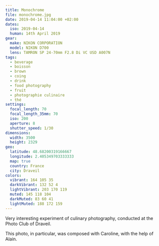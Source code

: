 ```yaml
---
title: Monochrome
file: monochrome.jpg
date: 2019-04-14 11:04:00 +02:00
dates:
  iso: 2019-04-14
  human: 14th April 2019
gear:
  make: NIKON CORPORATION
  model: NIKON D700
  lens: TAMRON SP 24-70mm F2.8 Di VC USD A007N
tags:
  - beverage
  - boisson
  - brown
  - coing
  - drink
  - food photography
  - fruit
  - photographie culinaire
  - thé
settings:
  focal_length: 70
  focal_length_35mm: 70
  iso: 200
  aperture: 8
  shutter_speed: 1/30
dimensions:
  width: 3500
  height: 2329
geo:
  latitude: 48.68200319166667
  longitude: 2.405349703333333
  map: true
  country: France
  city: Draveil
colors:
  vibrant: 164 105 35
  darkVibrant: 132 52 4
  lightVibrant: 203 170 119
  muted: 145 118 104
  darkMuted: 83 60 41
  lightMuted: 188 172 159
---
```


Very interesting experiment of culinary photography, conducted at the Photo Club of Draveil.

This photo, in particular, was composed with Caroline, with the help of Alain.
